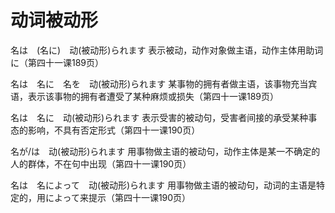 # 动词被动形

名は　(名に)　动(被动形)られます    表示被动，动作对象做主语，动作主体用助词に（第四十一课189页）

名は　名に　名を　动(被动形)られます    某事物的拥有者做主语，该事物充当宾语，表示该事物的拥有者遭受了某种麻烦或损失（第四十一课189页）

名は　名に　动(被动形)られます    表示受害的被动句，受害者间接的承受某种事态的影响，不具有否定形式（第四十一课190页）

名が/は　动(被动形)られます    用事物做主语的被动句，动作主体是某一不确定的人的群体，不在句中出现（第四十一课190页）

名は　名によって　动(被动形)られます    用事物做主语的被动句，动词的主语是特定的，用によって来提示（第四十一课190页）

